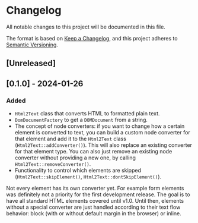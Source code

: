 # Changelog
All notable changes to this project will be documented in this file.

The format is based on [Keep a Changelog](https://keepachangelog.com/en/1.0.0/),
and this project adheres to [Semantic Versioning](https://semver.org/spec/v2.0.0.html).

## [Unreleased]

## [0.1.0] - 2024-01-26
### Added
- `Html2Text` class that converts HTML to formatted plain text.
- `DomDocumentFactory` to get a `DOMDocument` from a string.
- The concept of node converters: if you want to change how a certain element is converted to text, you can build a custom node converter for that element and add it to the `Html2Text` class (`Html2Text::addConverter()`). This will also replace an existing converter for that element type. You can also just remove an existing node converter without providing a new one, by calling `Html2Text::removeConverter()`.
- Functionality to control which elements are skipped (`Html2Text::skipElement()`, `Html2Text::dontSkipElement()`).

Not every element has its own converter yet. For example form elements was definitely not a priority for the first development release. The goal is to have all standard HTML elements covered until v1.0. Until then, elements without a special converter are just handled according to their text flow behavior: block (with or without default margin in the browser) or inline.
